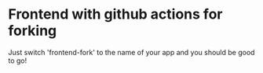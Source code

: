 # Frontend with github actions for forking

Just switch 'frontend-fork' to the name of your app and you should be good to go!
